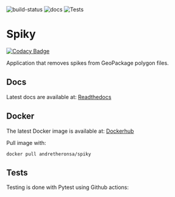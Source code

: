 ![build-status](https://img.shields.io/docker/pulls/mashape/kong.svg)
![docs](https://readthedocs.org/projects/docs/badge/?version=latest)
![Tests](https://github.com/andretheronsa/spiky/workflows/Python%20package/badge.svg)

# Spiky

[![Codacy Badge](https://api.codacy.com/project/badge/Grade/689f88a473764cd888550434c908644a)](https://app.codacy.com/manual/andretheronsa/spiky?utm_source=github.com&utm_medium=referral&utm_content=andretheronsa/spiky&utm_campaign=Badge_Grade_Dashboard)

Application that removes spikes from GeoPackage polygon files.

## Docs
Latest docs are available at: [Readthedocs](https://spiky.readthedocs.io/en/latest/?)

## Docker
The latest Docker image is available at: [Dockerhub](https://hub.docker.com/repository/docker/andretheronsa/spiky)

Pull image with:

```shell
docker pull andretheronsa/spiky
```
## Tests
Testing is done with Pytest using Github actions: 
